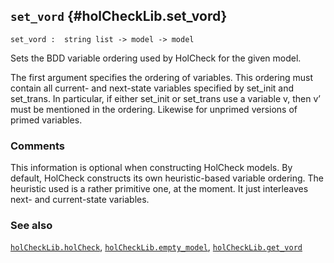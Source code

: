 ## `set_vord` {#holCheckLib.set_vord}


```
set_vord :  string list -> model -> model
```



Sets the BDD variable ordering used by HolCheck for the given model.


The first argument specifies the ordering of variables. This ordering must contain all current- and next-state variables specified by set_init and set_trans. In particular, if either set_init or set_trans use a variable v, then v’ must be mentioned in the ordering. Likewise for unprimed versions of primed variables.

### Comments

This information is optional when constructing HolCheck models. By default, HolCheck constructs its own heuristic-based variable ordering. The heuristic used is a rather primitive one, at the moment. It just interleaves next- and current-state variables.

### See also

[`holCheckLib.holCheck`](#holCheckLib.holCheck), [`holCheckLib.empty_model`](#holCheckLib.empty_model), [`holCheckLib.get_vord`](#holCheckLib.get_vord)

